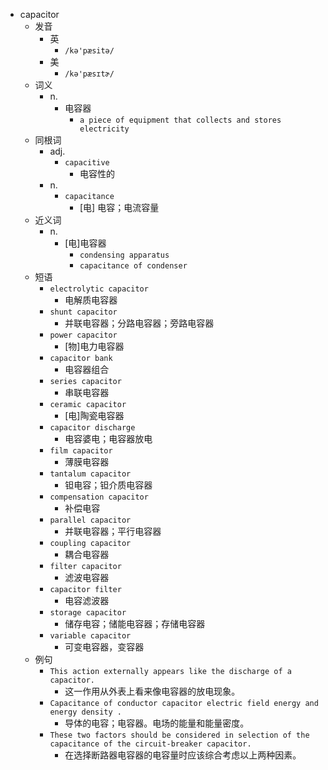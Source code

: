 - capacitor
  - 发音
    - 英
      - `/kə'pæsitə/`
    - 美
      - `/kə'pæsɪtɚ/`
  - 词义
    - n.
      - 电容器
        - `a piece of equipment that collects and stores electricity`
  - 同根词
    - adj.
      - `capacitive`
        - 电容性的
    - n.
      - `capacitance`
        - [电] 电容；电流容量
  - 近义词
    - n.
      - [电]电容器
        - `condensing apparatus`
        - `capacitance of condenser`
  - 短语
    - `electrolytic capacitor`
      - 电解质电容器 
    - `shunt capacitor`
      - 并联电容器；分路电容器；旁路电容器 
    - `power capacitor`
      - [物]电力电容器 
    - `capacitor bank`
      - 电容器组合 
    - `series capacitor`
      - 串联电容器 
    - `ceramic capacitor`
      - [电]陶瓷电容器 
    - `capacitor discharge`
      - 电容婆电；电容器放电 
    - `film capacitor`
      - 薄膜电容器 
    - `tantalum capacitor`
      - 钽电容；钽介质电容器 
    - `compensation capacitor`
      - 补偿电容 
    - `parallel capacitor`
      - 并联电容器；平行电容器 
    - `coupling capacitor`
      - 耦合电容器 
    - `filter capacitor`
      - 滤波电容器 
    - `capacitor filter`
      - 电容滤波器 
    - `storage capacitor`
      - 储存电容；储能电容器；存储电容器 
    - `variable capacitor`
      - 可变电容器，变容器 
  - 例句
    - `This action externally appears like the discharge of a capacitor.`
      - 这一作用从外表上看来像电容器的放电现象。
    - `Capacitance of conductor capacitor electric field energy and energy density .`
      - 导体的电容；电容器。电场的能量和能量密度。
    - `These two factors should be considered in selection of the capacitance of the circuit-breaker capacitor.`
      - 在选择断路器电容器的电容量时应该综合考虑以上两种因素。

